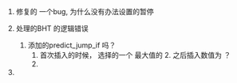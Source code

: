 1. 修复的 一个bug, 为什么没有办法设置的暂停

2. 处理的BHT 的逻辑错误
    1. 添加的predict_jump_if  吗？
        1. 首次插入的时候， 选择的一个 最大值的
            2. 之后插入数值为 ？
        3.  

3. 